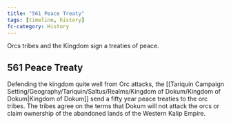```yaml
---
title: "561 Peace Treaty"
tags: [timeline, history]
fc-category: History
---
```

<span class='ob-timelines'
	data-date='561-00-00-00'
	data-title='Peace Treaty'
	data-class='orange'>Orcs tribes and the Kingdom sign a treaties of peace.</span>
## 561 Peace Treaty
Defending the kingdom quite well from Orc attacks, the [[Tariquin Campaign Setting/Geography/Tariquin/Saltus/Realms/Kingdom of Dokum/Kingdom of Dokum|Kingdom of Dokum]] send a fifty year peace treaties to the orc tribes. The tribes agree on the terms that Dokum will not attack the orcs or claim ownership of the abandoned lands of the Western Kalip Empire.

